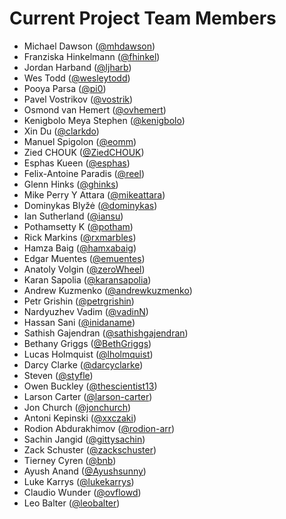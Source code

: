 # Current Project Team Members

* Michael Dawson ([@mhdawson](https://github.com/mhdawson))
* Franziska Hinkelmann ([@fhinkel](https://github.com/fhinkel))
* Jordan Harband ([@ljharb](https://github.com/ljharb))
* Wes Todd ([@wesleytodd](https://github.com/wesleytodd))
* Pooya Parsa ([@pi0](https://github.com/pi0))
* Pavel Vostrikov ([@vostrik](https://github.com/vostrik))
* Osmond van Hemert ([@ovhemert](https://github.com/ovhemert))
* Kenigbolo Meya Stephen ([@kenigbolo](https://github.com/kenigbolo))
* Xin Du ([@clarkdo](https://github.com/clarkdo))
* Manuel Spigolon ([@eomm](https://github.com/Eomm))
* Zied CHOUK ([@ZiedCHOUK](https://github.com/ZiedCHOUK))
* Esphas Kueen ([@esphas](https://github.com/esphas))
* Felix-Antoine Paradis ([@reel](https://github.com/reel))
* Glenn Hinks ([@ghinks](https://github.com/ghinks))
* Mike Perry Y Attara ([@mikeattara](https://github.com/mikeattara))
* Dominykas Blyžė ([@dominykas](https://github.com/dominykas))
* Ian Sutherland ([@iansu](https://github.com/iansu))
* Pothamsetty K ([@potham](https://github.com/potham))
* Rick Markins ([@rxmarbles](https://github.com/rxmarbles))
* Hamza Baig ([@hamxabaig](https://github.com/hamxabaig))
* Edgar Muentes ([@emuentes](https://github.com/emuentes))
* Anatoly Volgin ([@zeroWheel](https://github.com/zeroWheel))
* Karan Sapolia ([@karansapolia](https://github.com/karansapolia))
* Andrew Kuzmenko ([@andrewkuzmenko](https://github.com/andrewkuzmenko))
* Petr Grishin ([@petrgrishin](https://github.com/petrgrishin))
* Nardyuzhev Vadim ([@vadinN](https://github.com/vadinN))
* Hassan Sani ([@inidaname](https://github.com/inidaname))
* Sathish Gajendran ([@sathishgajendran](https://github.com/sathishgajendran))
* Bethany Griggs ([@BethGriggs](https://github.com/bethgriggs))
* Lucas Holmquist ([@lholmquist](https://github.com/lholmquist))
* Darcy Clarke ([@darcyclarke](https://github.com/darcyclarke))
* Steven ([@styfle](https://github.com/styfle))
* Owen Buckley ([@thescientist13](https://github.com/thescientist13))
* Larson Carter ([@larson-carter](https://github.com/larson-carter))
* Jon Church ([@jonchurch](https://github.com/jonchurch))
* Antoni Kepinski ([@xxczaki](https://github.com/xxczaki))
* Rodion Abdurakhimov ([@rodion-arr](https://github.com/rodion-arr))
* Sachin Jangid ([@gittysachin](https://github.com/gittysachin))
* Zack Schuster ([@zackschuster](https://github.com/zackschuster))
* Tierney Cyren ([@bnb](https://github.com/bnb))
* Ayush Anand ([@Ayushsunny](https://github.com/Ayushsunny))
* Luke Karrys ([@lukekarrys](https://github.com/lukekarrys))
* Claudio Wunder ([@ovflowd](https://github.com/ovflowd))
* Leo Balter ([@leobalter](https://github.com/leobalter))
